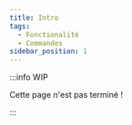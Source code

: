 ```yaml
---
title: Intro
tags:
  - Fonctionalité
  - Commandes
sidebar_position: 1
---
```


:::info WIP

Cette page n'est pas terminé !

:::